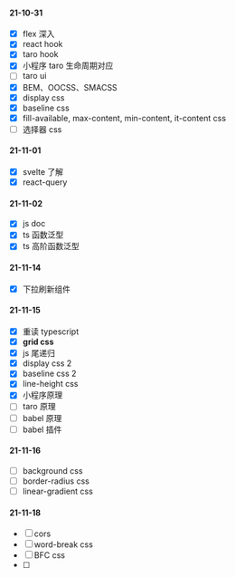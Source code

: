 #### 21-10-31

- [x] flex 深入
- [x] react hook
- [x] taro hook
- [x] 小程序 taro 生命周期对应
- [ ] taro ui
- [x] BEM、OOCSS、SMACSS
- [x] display css
- [x] baseline css
- [x] fill-available, max-content, min-content, it-content css
- [ ] 选择器 css

#### 21-11-01

- [x] svelte 了解
- [x] react-query

#### 21-11-02

- [x] js doc
- [x] ts 函数泛型
- [x] ts 高阶函数泛型

#### 21-11-14

- [x] 下拉刷新组件

#### 21-11-15

- [x] 重读 typescript
- [x] **grid css**
- [x] js 尾递归
- [x] display css 2
- [x] baseline css 2
- [x] line-height css
- [x] 小程序原理
- [ ] taro 原理
- [ ] babel 原理
- [ ] babel 插件

#### 21-11-16

- [ ] background  css
- [ ] border-radius css
- [ ] linear-gradient css

#### 21-11-18

- [ ] cors
- [ ]  word-break css
- [ ]  BFC css 
- [ ]  
